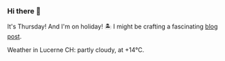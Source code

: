 ### Hi there :wave:

It's Thursday! And I'm on holiday! :desert_island: I might be crafting a fascinating [blog post](https://benjaminwuethrich.dev).

Weather in Lucerne CH: partly cloudy, at +14°C.
